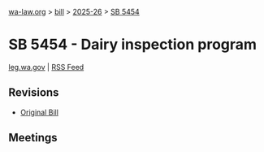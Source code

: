 [wa-law.org](/) > [bill](/bill/) > [2025-26](/bill/2025-26/) > [SB 5454](/bill/2025-26/sb/5454/)

# SB 5454 - Dairy inspection program
[leg.wa.gov](https://app.leg.wa.gov/billsummary?BillNumber=5454&Year=2025&Initiative=false) | [RSS Feed](./rss.xml)

## Revisions
* [Original Bill](1/)

## Meetings